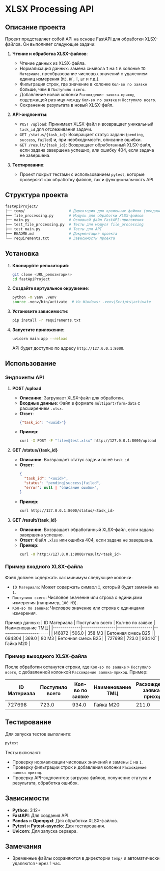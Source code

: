 # XLSX Processing API

## Описание проекта

Проект представляет собой API на основе FastAPI для обработки XLSX-файлов. Он выполняет следующие задачи:

1. **Чтение и обработка XLSX-файлов**:
   - Чтение данных из XLSX-файла.
   - Нормализация данных: замена символа `I` на `1` в колонке `ID Материала`, преобразование числовых значений с удалением единиц измерения (`М3`, `КГ`, `Т`, `шт` и т.д.).
   - Фильтрация строк, где значение в колонке `Кол-во по заявке` больше, чем в `Поступило всего`.
   - Добавление новой колонки `Расхождение заявка-приход`, содержащей разницу между `Кол-во по заявке` и `Поступило всего`.
   - Сохранение результата в новый XLSX-файл.

2. **API-эндпоинты**:
   - `POST /upload`: Принимает XLSX-файл и возвращает уникальный `task_id` для отслеживания задачи.
   - `GET /status/{task_id}`: Возвращает статус задачи (`pending`, `success`, `failed`) и, при необходимости, описание ошибки.
   - `GET /result/{task_id}`: Возвращает обработанный XLSX-файл, если задача завершена успешно, или ошибку 404, если задача не завершена.

3. **Тестирование**:
   - Проект покрыт тестами с использованием `pytest`, которые проверяют как обработку файлов, так и функциональность API.

## Структура проекта

```bash
fastApiProject/
├── temp/                    # Директория для временных файлов (входные и выходные XLSX)
├── file_processing.py       # Модуль для обработки XLSX-файлов
├── main.py                  # Основной файл FastAPI-приложения
├── test_file_processing.py  # Тесты для модуля file_processing
├── test_main.py             # Тесты для API
├── README.md                # Документация проекта
└── requirements.txt         # Зависимости проекта
```

## Установка

1. **Клонируйте репозиторий**:
   ```bash
   git clone <URL_репозитория>
   cd fastApiProject
   ```

2. **Создайте виртуальное окружение**:
   ```bash
   python -m venv .venv
   source .venv/bin/activate  # На Windows: .venv\Scripts\activate
   ```

3. **Установите зависимости**:
   ```bash
   pip install -r requirements.txt
   ```

4. **Запустите приложение**:
   ```bash
   uvicorn main:app --reload
   ```

   API будет доступно по адресу `http://127.0.0.1:8000`.

## Использование

### Эндпоинты API

1. **POST /upload**
   - **Описание**: Загружает XLSX-файл для обработки.
   - **Входные данные**: Файл в формате `multipart/form-data` с расширением `.xlsx`.
   - **Ответ**:
     ```json
     {"task_id": "<uuid>"}
     ```
   - **Пример**:
     ```bash
     curl -X POST -F "file=@test.xlsx" http://127.0.0.1:8000/upload
     ```

2. **GET /status/{task_id}**
   - **Описание**: Возвращает статус задачи по её `task_id`.
   - **Ответ**:
     ```json
     {
       "task_id": "<uuid>",
       "status": "pending|success|failed",
       "error": null | "описание ошибки",
     }
     ```
   - **Пример**:
     ```bash
     curl http://127.0.0.1:8000/status/<task_id>
     ```

3. **GET /result/{task_id}**
   - **Описание**: Возвращает обработанный XLSX-файл, если задача завершена успешно.
   - **Ответ**: Файл `.xlsx` или ошибка 404, если задача не завершена.
   - **Пример**:
     ```bash
     curl -O http://127.0.0.1:8000/result/<task_id>
     ```

### Пример входного XLSX-файла

Файл должен содержать как минимум следующие колонки:
- `ID Материала`: Может содержать символ `I`, который будет заменён на `1`.
- `Поступило всего`: Числовое значение или строка с единицами измерения (например, `100 М3`).
- `Кол-во по заявке`: Числовое значение или строка с единицами измерения.

Пример данных:
| ID Материала | Поступило всего | Кол-во по заявке | Наименование ТМЦ       |
|--------------|-----------------|------------------|------------------------|
| I46872       | 506.0           | 358 М3           | Бетонная смесь B25     |
| 694304       | 369.0           | 80 М3            | Бетонная смесь B25     |
| 727698       | 723.0           | 934 КГ           | Гайка М20              |

### Пример выходного XLSX-файла

После обработки останутся строки, где `Кол-во по заявке` > `Поступило всего`, с добавленной колонкой `Расхождение заявка-приход`. Пример:

| ID Материала | Поступило всего | Кол-во по заявке | Наименование ТМЦ | Расхождение заявка-приход |
|--------------|-----------------|------------------|------------------|---------------------------|
| 727698       | 723.0           | 934.0            | Гайка М20        | 211.0                     |

## Тестирование

Для запуска тестов выполните:

```bash
pytest
```

Тесты включают:
- Проверку нормализации числовых значений и замены `I` на `1`.
- Проверку фильтрации строк и добавления колонки `Расхождение заявка-приход`.
- Проверку API-эндпоинтов: загрузка файлов, получение статуса и результата, обработка ошибок.

## Зависимости

- **Python**: 3.12+
- **FastAPI**: Для создания API.
- **Pandas** и **Openpyxl**: Для обработки XLSX-файлов.
- **Pytest** и **Pytest-asyncio**: Для тестирования.
- **Uvicorn**: Для запуска сервера.

## Замечания

- Временные файлы сохраняются в директории `temp/` и автоматически удаляются через 1 час.
